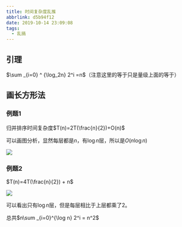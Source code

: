 ```yaml
---
title: 时间复杂度乱推
abbrlink: d5b94f12
date: 2019-10-14 23:09:08
tags:
  - 乱搞
---
```


## 引理

$\sum _{i=0} ^ {\log_2n} 2^i =n$（注意这里的等于只是量级上面的等于）

## 画长方形法

### 例题1

归并排序时间复杂度$T(n)=2T(\frac{n}{2})+O(n)$

可以画图分析，显然每层都是$n$，有$\log n$层，所以是$O(n\log n)$

![](https://cdn.jsdelivr.net/gh/GaisaiYuno/imghost/20191014231201.png)



### 例题2

$T(n)=4T(\frac{n}{2}) + n$

![](https://cdn.jsdelivr.net/gh/GaisaiYuno/imghost/20191014231856.png)

可以看出只有$\log n$层，但是每层相比于上层都乘了$2$。

总共$n\sum _{i=0}^{\log n} 2^i = n^2$

